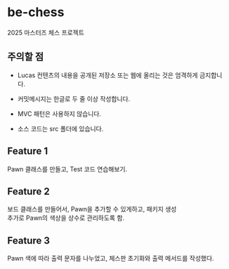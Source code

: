 # be-chess

2025 마스터즈 체스 프로젝트

## 주의할 점

- Lucas 컨텐츠의 내용을 공개된 저장소 또는 웹에 올리는 것은 엄격하게 금지합니다.
- 커밋메시지는 한글로 두 줄 이상 작성합니다.
- MVC 패턴은 사용하지 않습니다.

- 소스 코드는 src 폴더에 있습니다. 
## Feature 1
Pawn 클래스를 만들고, Test 코드 연습해보기.  

## Feature 2 
보드 클래스를 만들어서, Pawn을 추가할 수 있게하고, 패키지 생성  
추가로 Pawn의 색상을 상수로 관리하도록 함. 

## Feature 3
Pawn 색에 따라 출력 문자를 나누었고, 체스판 초기화와 출력 메서드를 작성했다. 